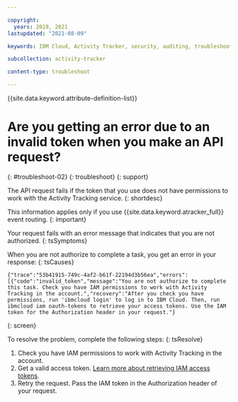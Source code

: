 ```yaml
---

copyright:
  years: 2019, 2021
lastupdated: "2021-08-09"

keywords: IBM Cloud, Activity Tracker, security, auditing, troubleshooting

subcollection: activity-tracker

content-type: troubleshoot

---
```


{{site.data.keyword.attribute-definition-list}}

# Are you getting an error due to an invalid token when you make an API request?
{: #troubleshoot-02}
{: troubleshoot}
{: support} 

The API request fails if the token that you use does not have permissions to work with the Activity Tracking service.
{: shortdesc}


This information applies only if you use {{site.data.keyword.atracker_full}} event routing.
{: important}


Your request fails with an error message that indicates that you are not authorized.
{: tsSymptoms}

When you are not authorize to complete a task, you get an error in your response:
{: tsCauses}

```text
{"trace":"53b41915-749c-4af2-b61f-22194d3b56ea","errors":[{"code":"invalid_token","message":"You are not authorize to complete this task. Check you have IAM permissions to work with Activity Tracking in the account.","recovery":"After you check you have permissions, run 'ibmcloud login' to log in to IBM Cloud. Then, run ibmcloud iam oauth-tokens to retrieve your access tokens. Use the IAM token for the Authorization header in your request."} 
```
{: screen}


To resolve the problem, complete the following steps:
{: tsResolve}

1. Check you have IAM permissions to work with Activity Tracking in the account.
2. Get a valid access token. [Learn more about retrieving IAM access tokens](/docs/activity-tracker?topic=activity-tracker-retrieve-iam-token).
3. Retry the request. Pass the IAM token in the Authorization header of your request.










